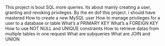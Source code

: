 This project is bout SQL more queries.
Its about mainly creating a user, granting and revoking privileges.
By the en dof this project. i should have mastered
How to create a new MySQL user
How to manage privileges for a user to a database or table
What’s a PRIMARY KEY
What’s a FOREIGN KEY
How to use NOT NULL and UNIQUE constraints
How to retrieve datas from multiple tables in one request
What are subqueries
What are JOIN and UNION

